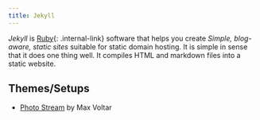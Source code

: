 ```yaml
---
title: Jekyll
---
```


<dfn>Jekyll</dfn> is [Ruby](../ruby){: .internal-link} software that helps you create _Simple, blog-aware, static sites_ suitable for static domain hosting. It is simple in sense that it does one thing well. It compiles HTML and markdown files into a static website.

## Themes/Setups

-   [Photo Stream](https://github.com/maxvoltar/photo-stream) by Max Voltar
